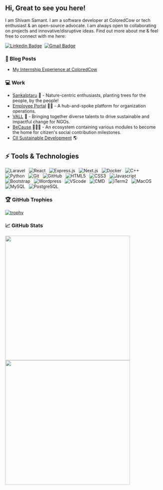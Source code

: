 ## Hi, Great to see you here!

I am Shivam Samant. I am a software developer at ColoredCow or tech enthusiast & an open-source advocate. I am always open to collaborating on projects and innovative/disruptive ideas. Find out more about me & feel free to connect with me here:

[![Linkedin Badge](https://img.shields.io/badge/-shivamsamant-blue?style=flat-square&logo=Linkedin&logoColor=white&link=https://www.linkedin.com/in/shivam-samant-82a4bb223/)](https://www.linkedin.com/in/shivam-samant-82a4bb223/)&nbsp;
[![Gmail Badge](https://img.shields.io/badge/-shivamsamant000@gmail.com-c14438?style=flat-square&logo=Gmail&logoColor=white&link=mailto:shivamsamant000@gmail.com)](mailto:shivamsamant000@gmail.com)

### :newspaper: Blog Posts
- [My Internship Experience at ColoredCow](https://medium.com/@shivamsamant1111/my-internship-experience-at-coloredcow-f97256e27b72)

### :computer: Work

- [Sankalptaru](https://sankalptaru.org/) 🌳 - Nature-centric enthusiasts, planting trees for the people, by the people!
- [Employee Portal](https://github.com/ColoredCow/portal) 👨‍💻 - A hub-and-spoke platform for organization operations.
- [VALL](https://vallindia.com/) 👬 - Bringing together diverse talents to drive sustainable and impactful change for NGOs.
- [BeCause](http://because.center/) 🧑‍🤝‍🧑 - An ecosystem containing various modules to become the home for citizen's social contribution milestones.
- [CII Sustainable Development](https://sustainabledevelopment.in/brands/sustainability-summit/) 🌎
  
  
## ⚡ Tools & Technologies

![Laravel](https://img.shields.io/badge/-Laravel-black?logo=laravel&style=social)&nbsp;&nbsp;
![React](https://img.shields.io/badge/-React-black?logo=react&style=social&logoColor=blue)&nbsp;&nbsp;
![Express.js](https://img.shields.io/badge/-Express.js-black?logo=express&style=social)&nbsp;&nbsp;
![Next.js](https://img.shields.io/badge/-Next.js-black?logo=next.js&style=social)&nbsp;&nbsp;
![Docker](https://img.shields.io/badge/-Docker-black?logo=docker&style=social)&nbsp;&nbsp;
![C++](https://img.shields.io/badge/-C++-00599C?style=flat-square&logo=c)&nbsp;&nbsp;
![Python](https://img.shields.io/badge/-Python-black?logo=python&style=social)&nbsp;&nbsp;
![Git](https://img.shields.io/badge/-Git-black?logo=git&style=social)&nbsp;&nbsp;
![GitHub](https://img.shields.io/badge/-GitHub-black?logo=github&style=social)&nbsp;&nbsp;
![HTML5](https://img.shields.io/badge/-HTML5-black?logo=html5&style=social)&nbsp;&nbsp;
![CSS3](https://img.shields.io/badge/-CSS3-black?logo=css3&style=social)&nbsp;&nbsp;
![Javascript](https://img.shields.io/badge/-Javascript-black?logo=javascript&style=social&logoColor=yellow)&nbsp;&nbsp;
![Bootstrap](https://img.shields.io/badge/-Bootstrap-563D7C?style=flat-square&logo=bootstrap)&nbsp;&nbsp;
![Wordpress](https://img.shields.io/badge/-Wordpress-black?logo=wordpress&style=social)&nbsp;&nbsp;
![VScode](https://img.shields.io/badge/-VScode-black?logo=visual-studio-code&style=social)&nbsp;&nbsp;
![CMD](https://img.shields.io/badge/-Command%20Prompt-black?logo=windows%20terminal&style=social)&nbsp;&nbsp;
![iTerm2](https://img.shields.io/badge/-iTerm2-black?logo=Apple&style=social)&nbsp;&nbsp;
![MacOS](https://img.shields.io/badge/-MacOS-black?logo=Apple&style=social)&nbsp;&nbsp;
![MySQL](https://img.shields.io/badge/-MySQL-black?logo=mysql&style=social&logoColor=blue)&nbsp;&nbsp;
![PostgreSQL](https://img.shields.io/badge/-PostgreSQL-black?logo=postgresql&style=social&logoColor=blue)&nbsp;&nbsp;


### 🏆 GitHub Trophies

[![trophy](https://github-profile-trophy.vercel.app/?username=AkhileshNegi&margin-w=5)](https://github.com/AkhileshNegi/github-profile-trophy)


### &#x1f4c8; GitHub Stats
<p align = "left">
  <img src = "https://github-readme-stats.vercel.app/api?username=Shivam-Samant&show_icons=true&theme=vue" width = 400>
  <img src = "https://github-readme-streak-stats.herokuapp.com?user=Shivam-Samant" width = 400>
</p>

